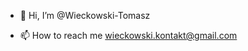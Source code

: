- 👋 Hi, I’m @Wieckowski-Tomasz

- 📫 How to reach me wieckowski.kontakt@gmail.com

<!---
Wieckowski-Tomasz/Wieckowski-Tomasz is a ✨ special ✨ repository because its `README.md` (this file) appears on your GitHub profile.
You can click the Preview link to take a look at your changes.
--->
